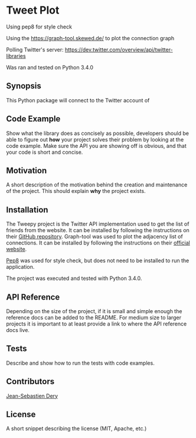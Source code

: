 # Tweet Plot

Using pep8 for style check

Using the https://graph-tool.skewed.de/ to plot the connection graph

Polling Twitter's server: https://dev.twitter.com/overview/api/twitter-libraries

Was ran and tested on Python 3.4.0

## Synopsis

This Python package will connect to the Twitter account of 

## Code Example

Show what the library does as concisely as possible, developers should be able to figure out **how** your project solves their problem by looking at the code example. Make sure the API you are showing off is obvious, and that your code is short and concise.

## Motivation

A short description of the motivation behind the creation and maintenance of the project. This should explain **why** the project exists.

## Installation

The Tweepy project is the Twitter API implementation used to get the list of friends from the website. It can be installed by following the instructions on their [GitHub repository](https://github.com/tweepy/tweepy).
Graph-tool was used to plot the adjacency list of connections. It can be installed by following the instructions on their [official website](https://graph-tool.skewed.de/).

[Pep8](https://www.python.org/dev/peps/pep-0008/) was used for style check, but does not need to be installed to run the application.

The project was executed and tested with Python 3.4.0.

## API Reference

Depending on the size of the project, if it is small and simple enough the reference docs can be added to the README. For medium size to larger projects it is important to at least provide a link to where the API reference docs live.

## Tests

Describe and show how to run the tests with code examples.

## Contributors

[Jean-Sebastien Dery](http://jean-sebastien-dery.com)

## License

A short snippet describing the license (MIT, Apache, etc.)